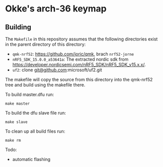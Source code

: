 # Okke's arch-36 keymap

## Building

The `Makefile` in this repository assumes that the following directories exist in the parent directory of this directory:

* `qmk-nrf52`: https://github.com/joric/qmk, brach `nrf52-jorne`
* `nRF5_SDK_15.0.0_a53641a`: The extracted nordic sdk from https://developer.nordicsemi.com/nRF5_SDK/nRF5_SDK_v15.x.x/.
* `uf2`: clone git@github.com:microsoft/uf2.git

The makefile will copy the source from this directory into the qmk-nrf52 tree and
build using the makefile there.

To build master.dfu run:

    make master

To build the dfu slave file run: 

    make slave

To clean up all build files run:

    make rm

Todo:
* automatic flashing